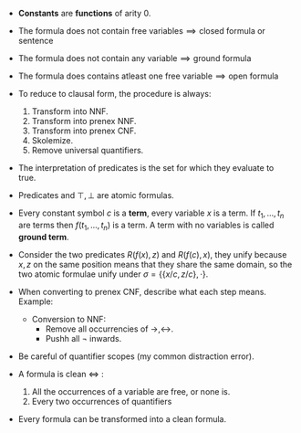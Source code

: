 - **Constants** are **functions** of $\text{arity}\ 0$.
- $\text{The formula does not contain free variables} \implies \text{closed formula or sentence}$
- $\text{The formula does not contain any variable} \implies \text{ground formula}$
- $\text{The formula does contains atleast one free variable} \implies \text{open formula}$
- To reduce to clausal form, the procedure is always:
	1. Transform into NNF.
	2. Transform into prenex NNF.
	3. Transform into prenex CNF.
	4. Skolemize.
	5. Remove universal quantifiers.
- The interpretation of predicates is the set for which they evaluate to true.
- Predicates and $\top,\bot$ are atomic formulas.
- Every constant symbol $c$ is a **term**, every variable $x$ is a term. If $t_1,...,t_n$ are terms then $f(t_1,...,t_n)$ is a term. A term with no variables is called **ground term**.
- Consider the two predicates $R(f(x),z)\ \text{and}\ R(f(c),x)$, they unify because $x,z$ on the same position means that they share the same domain, so the two atomic formulae unify under $\sigma=\{\{x/c,z/c\},\cdot\}$.
- When converting to prenex CNF, describe what each step means. Example:
	- Conversion to NNF:
		- Remove all occurrencies of $\rightarrow, \leftrightarrow$.
		- Pushh all $\neg$ inwards.
- Be careful of quantifier scopes (my common distraction error).
- A formula is clean $\iff$ :
	1. All the occurrences of a variable are free, or none is.
	2. Every two occurrences of quantifiers 
	
- Every formula can be transformed into a clean formula.